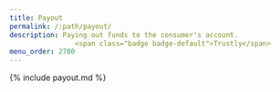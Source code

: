 ```yaml
---
title: Payout
permalink: /:path/payout/
description: Paying out funds to the consumer's account.
                <span class="badge badge-default">Trustly</span>
menu_order: 2700
---
```


{% include payout.md %}
